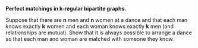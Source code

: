 **Perfect matchings in k-regular bipartite graphs.** 

Suppose that there are **n** men and **n** women at a dance and that each man knows exactly **k** women and each woman knows exactly **k** men (and relationships are mutual). Show that it is always possible to arrange a dance so that each man and woman are matched with someone they know.
